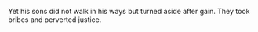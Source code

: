 Yet his sons did not walk in his ways but turned aside after gain. They took bribes and perverted justice.

